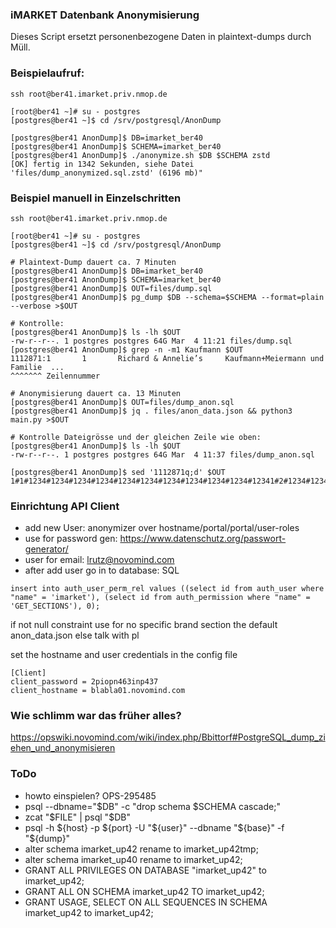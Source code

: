 ### iMARKET Datenbank Anonymisierung

Dieses Script ersetzt personenbezogene Daten in plaintext-dumps durch Müll.


### Beispielaufruf:

```
ssh root@ber41.imarket.priv.nmop.de

[root@ber41 ~]# su - postgres
[postgres@ber41 ~]$ cd /srv/postgresql/AnonDump

[postgres@ber41 AnonDump]$ DB=imarket_ber40
[postgres@ber41 AnonDump]$ SCHEMA=imarket_ber40
[postgres@ber41 AnonDump]$ ./anonymize.sh $DB $SCHEMA zstd
[OK] fertig in 1342 Sekunden, siehe Datei 'files/dump_anonymized.sql.zstd' (6196 mb)"

```


### Beispiel manuell in Einzelschritten

```
ssh root@ber41.imarket.priv.nmop.de

[root@ber41 ~]# su - postgres
[postgres@ber41 ~]$ cd /srv/postgresql/AnonDump

# Plaintext-Dump dauert ca. 7 Minuten
[postgres@ber41 AnonDump]$ DB=imarket_ber40
[postgres@ber41 AnonDump]$ SCHEMA=imarket_ber40
[postgres@ber41 AnonDump]$ OUT=files/dump.sql
[postgres@ber41 AnonDump]$ pg_dump $DB --schema=$SCHEMA --format=plain --verbose >$OUT

# Kontrolle:
[postgres@ber41 AnonDump]$ ls -lh $OUT
-rw-r--r--. 1 postgres postgres 64G Mar  4 11:21 files/dump.sql
[postgres@ber41 AnonDump]$ grep -n -m1 Kaufmann $OUT
1112871:1       1       Richard & Annelie’s     Kaufmann+Meiermann und Familie  ...
^^^^^^^ Zeilennummer

# Anonymisierung dauert ca. 13 Minuten
[postgres@ber41 AnonDump]$ OUT=files/dump_anon.sql
[postgres@ber41 AnonDump]$ jq . files/anon_data.json && python3 main.py >$OUT

# Kontrolle Dateigrösse und der gleichen Zeile wie oben:
[postgres@ber41 AnonDump]$ ls -lh $OUT
-rw-r--r--. 1 postgres postgres 64G Mar  4 11:37 files/dump_anon.sql

[postgres@ber41 AnonDump]$ sed '1112871q;d' $OUT
1#1#1234#1234#1234#1234#1234#1234#1234#1234#1234#1234#12341#2#1234#1234#1234#1234#...
```

### Einrichtung API Client 

* add new User: anonymizer over hostname/portal/portal/user-roles
* use for password gen: https://www.datenschutz.org/passwort-generator/ 
* user for email: lrutz@novomind.com
* after add user go in to database:
SQL
```
insert into auth_user_perm_rel values ((select id from auth_user where "name" = 'imarket'), (select id from auth_permission where "name" = 'GET_SECTIONS'), 0);
```
if not null constraint use for no specific brand section the default anon_data.json else talk with pl

set the hostname and user credentials in the config file
```
[Client]
client_password = 2piopn463inp437
client_hostname = blabla01.novomind.com
```

### Wie schlimm war das früher alles?

https://opswiki.novomind.com/wiki/index.php/Bbittorf#PostgreSQL_dump_ziehen_und_anonymisieren


### ToDo

* howto einspielen? OPS-295485
* psql --dbname="$DB" -c "drop schema $SCHEMA cascade;"
* zcat "$FILE" | psql "$DB"
* psql -h ${host} -p ${port} -U "${user}" --dbname "${base}" -f "${dump}"
* alter schema imarket_up42 rename to imarket_up42tmp;
* alter schema imarket_up40 rename to imarket_up42;
* GRANT ALL PRIVILEGES ON DATABASE "imarket_up42" to imarket_up42;
* GRANT ALL ON SCHEMA imarket_up42 TO imarket_up42;
* GRANT USAGE, SELECT ON ALL SEQUENCES IN SCHEMA imarket_up42 to imarket_up42;
